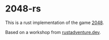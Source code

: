 # 2048-rs

This is a rust implementation of the game [2048](https://play2048.co/).

Based on a workshop from [rustadventure.dev](https://www.rustadventure.dev/).
